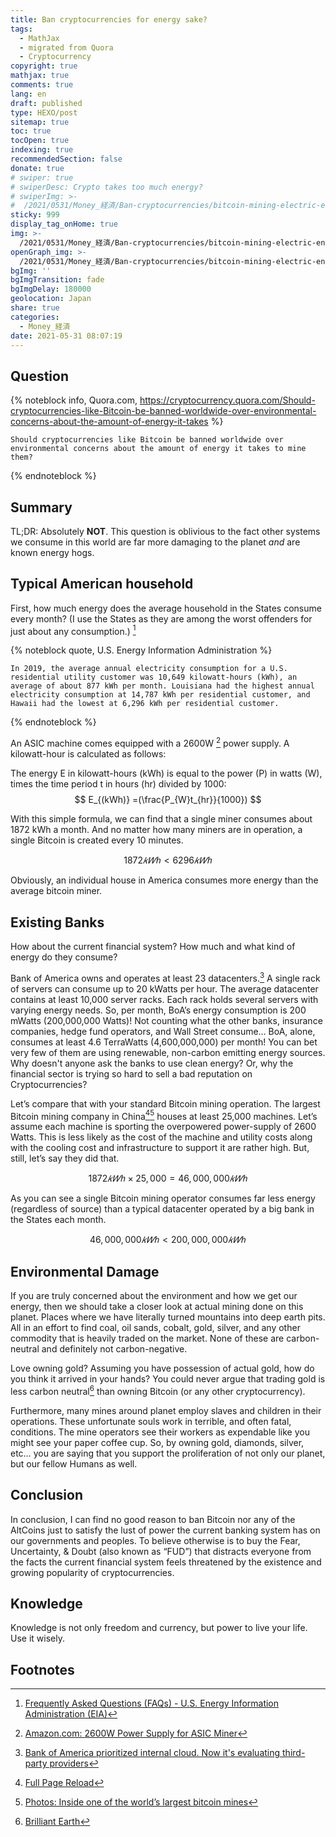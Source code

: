 ```yaml
---
title: Ban cryptocurrencies for energy sake?
tags:
  - MathJax
  - migrated from Quora
  - Cryptocurrency
copyright: true
mathjax: true
comments: true
lang: en
draft: published
type: HEXO/post
sitemap: true
toc: true
tocOpen: true
indexing: true
recommendedSection: false
donate: true
# swiper: true
# swiperDesc: Crypto takes too much energy?
# swiperImg: >-
#  /2021/0531/Money_経済/Ban-cryptocurrencies/bitcoin-mining-electric-energy-consumption.jpg
sticky: 999
display_tag_onHome: true
img: >-
  /2021/0531/Money_経済/Ban-cryptocurrencies/bitcoin-mining-electric-energy-consumption.jpg
openGraph_img: >-
  /2021/0531/Money_経済/Ban-cryptocurrencies/bitcoin-mining-electric-energy-consumption.jpg
bgImg: ''
bgImgTransition: fade
bgImgDelay: 180000
geolocation: Japan
share: true
categories:
  - Money_経済
date: 2021-05-31 08:07:19
---
```

## Question
 {% noteblock info, Quora.com, https://cryptocurrency.quora.com/Should-cryptocurrencies-like-Bitcoin-be-banned-worldwide-over-environmental-concerns-about-the-amount-of-energy-it-takes %}

    Should cryptocurrencies like Bitcoin be banned worldwide over environmental concerns about the amount of energy it takes to mine them?

 {% endnoteblock %}

## Summary
TL;DR: Absolutely **NOT**. This question is oblivious to the fact other systems we consume in this world are far more damaging to the planet _and_ are known energy hogs.

## Typical American household
First, how much energy does the average household in the States consume every month? (I use the States as they are among the worst offenders for just about any consumption.) [^1]

 {% noteblock quote, U.S. Energy Information Administration %}
    
    In 2019, the average annual electricity consumption for a U.S. residential utility customer was 10,649 kilowatt-hours (kWh), an average of about 877 kWh per month. Louisiana had the highest annual electricity consumption at 14,787 kWh per residential customer, and Hawaii had the lowest at 6,296 kWh per residential customer.
    
{% endnoteblock %}

An ASIC machine comes equipped with a 2600W [^2] power supply. A kilowatt-hour is calculated as follows:

The energy E in kilowatt-hours (kWh) is equal to the power (P) in watts (W), times the time period t in hours (hr) divided by 1000:
$$
E_{(kWh)} 
=(\frac{P_{W}t_{hr}}{1000})
$$

With this simple formula, we can find that a single miner consumes about 1872 kWh a month. And no matter how many miners are in operation, a single Bitcoin is created every 10 minutes.

$$
1872𝑘𝑊ℎ<6296𝑘𝑊ℎ 
$$

Obviously, an individual house in America consumes more energy than the average bitcoin miner.

## Existing Banks
How about the current financial system? How much and what kind of energy do they consume?

Bank of America owns and operates at least 23 datacenters.[^3] A single rack of servers can consume up to 20 kWatts per hour. The average datacenter contains at least 10,000 server racks. Each rack holds several servers with varying energy needs. So, per month, BoA’s energy consumption is 200 mWatts (200,000,000 Watts)! Not counting what the other banks, insurance companies, hedge fund operators, and Wall Street consume… BoA, alone, consumes at least 4.6 TerraWatts (4,600,000,000) per month! You can bet very few of them are using renewable, non-carbon emitting energy sources. Why doesn't anyone ask the banks to use clean energy? Or, why the financial sector is trying so hard to sell a bad reputation on Cryptocurrencies?

Let’s compare that with your standard Bitcoin mining operation. The largest Bitcoin mining company in China[^4][^5] houses at least 25,000 machines. Let’s assume each machine is sporting the overpowered power-supply of 2600 Watts. This is less likely as the cost of the machine and utility costs along with the cooling cost and infrastructure to support it are rather high. But, still, let’s say they did that.  

$$
{1872𝑘𝑊ℎ}\times{25,000}=46,000,000𝑘𝑊ℎ
$$

As you can see a single Bitcoin mining operator consumes far less energy (regardless of source) than a typical datacenter operated by a big bank in the States each month.

$$
46,000,000𝑘𝑊ℎ<200,000,000𝑘𝑊ℎ 
$$

## Environmental Damage
If you are truly concerned about the environment and how we get our energy, then we should take a closer look at actual mining done on this planet. Places where we have literally turned mountains into deep earth pits. All in an effort to find coal, oil sands, cobalt, gold, silver, and any other commodity that is heavily traded on the market. None of these are carbon-neutral and definitely not carbon-negative.

Love owning gold? Assuming you have possession of actual gold, how do you think it arrived in your hands? You could never argue that trading gold is less carbon neutral[^6] than owning Bitcoin (or any other cryptocurrency).

Furthermore, many mines around planet employ slaves and children in their operations. These unfortunate souls work in terrible, and often fatal, conditions. The mine operators see their workers as expendable like you might see your paper coffee cup. So, by owning gold, diamonds, silver, etc… you are saying that you support the proliferation of not only our planet, but our fellow Humans as well.

## Conclusion
In conclusion, I can find no good reason to ban Bitcoin nor any of the AltCoins just to satisfy the lust of power the current banking system has on our governments and peoples. To believe otherwise is to buy the Fear, Uncertainty, & Doubt (also known as “FUD”) that distracts everyone from the facts the current financial system feels threatened by the existence and growing popularity of cryptocurrencies.

## Knowledge
Knowledge is not only freedom and currency, but power to live your life. Use it wisely.



## Footnotes
[^1]: [Frequently Asked Questions (FAQs) - U.S. Energy Information Administration (EIA)](https://www.eia.gov/tools/faqs/faq.php?id=97&t=3#:~:text=How%20much%20electricity%20does%20an,about%20877%20kWh%20per%20month.)
[^2]: [Amazon.com: 2600W Power Supply for ASIC Miner](https://www.amazon.com/2600W-Supply-Compatible-BITMAIN-Antminer/dp/B08RHXSMMP/ref=sr_1_fkmr0_1?dchild=1&keywords=asic+miner+2600+watt&qid=1622263558&sr=8-1-fkmr0)
[^3]: [Bank of America prioritized internal cloud. Now it's evaluating third-party providers](https://www.ciodive.com/news/bank-of-america-prioritized-internal-cloud-now-its-evaluating-third-party/565228/)
[^4]: [Full Page Reload](https://spectrum.ieee.org/computing/networks/why-the-biggest-bitcoin-mines-are-in-china)
[^5]: [Photos: Inside one of the world’s largest bitcoin mines](https://qz.com/1055126/photos-china-has-one-of-worlds-largest-bitcoin-mines/)
[^6]: [Brilliant Earth](https://www.brilliantearth.com/gold-mining-environment/)
[^7]: [HBR.org - How Much Energy Does Bitcoin Actually Consume?](https://hbr.org/2021/05/how-much-energy-does-bitcoin-actually-consume)